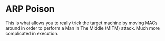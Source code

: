 # ARP Poison
This is what allows you to really trick the target machine by moving MACs around in order to perform a Man In The Middle (MITM) attack.
Much more complicated in execution.
